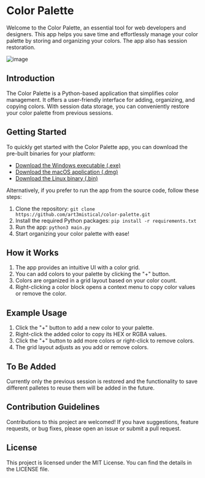 # Color Palette

Welcome to the Color Palette, an essential tool for web developers and designers. This app helps you save time and effortlessly manage your color palette by storing and organizing your colors. The app also has session restoration.

![image](https://github.com/ART3MISTICAL/color-pallete/assets/68769374/95c158d2-9e13-4371-a541-f2617b345e30)

## Introduction

The Color Palette is a Python-based application that simplifies color management. It offers a user-friendly interface for adding, organizing, and copying colors. With session data storage, you can conveniently restore your color palette from previous sessions.

## Getting Started


To quickly get started with the Color Palette app, you can download the pre-built binaries for your platform:

- [Download the Windows executable (.exe)](https://github.com/ART3MISTICAL/color-palette/releases/download/v0.1.0/color_palette.exe)
- [Download the macOS application (.dmg)](https://github.com/ART3MISTICAL/color-palette/releases/download/v0.1.0/color_palette_mac.dmg)
- [Download the Linux binary (.bin)](https://github.com/ART3MISTICAL/color-palette/releases/download/v0.1.0/color_palette_linux.bin)

Alternatively, if you prefer to run the app from the source code, follow these steps:

1. Clone the repository: `git clone https://github.com/art3mistical/color-palette.git`
2. Install the required Python packages: `pip install -r requirements.txt`
3. Run the app: `python3 main.py`
4. Start organizing your color palette with ease!

## How it Works

1. The app provides an intuitive UI with a color grid.
2. You can add colors to your palette by clicking the "+" button.
3. Colors are organized in a grid layout based on your color count.
4. Right-clicking a color block opens a context menu to copy color values or remove the color.


## Example Usage

1. Click the "+" button to add a new color to your palette.
2. Right-click the added color to copy its HEX or RGBA values.
3. Click the "+" button to add more colors or right-click to remove colors.
4. The grid layout adjusts as you add or remove colors.

## To Be Added

Currently only the previous session is restored and the functionality to save different palletes to reuse them will be added in the future.

## Contribution Guidelines

Contributions to this project are welcomed! If you have suggestions, feature requests, or bug fixes, please open an issue or submit a pull request.

## License

This project is licensed under the MIT License. You can find the details in the LICENSE file.
